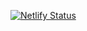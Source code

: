 [![Netlify Status](https://api.netlify.com/api/v1/badges/8eb7e294-61be-4839-8a54-c9094147f0b4/deploy-status)](https://app.netlify.com/sites/sokil/deploys)
